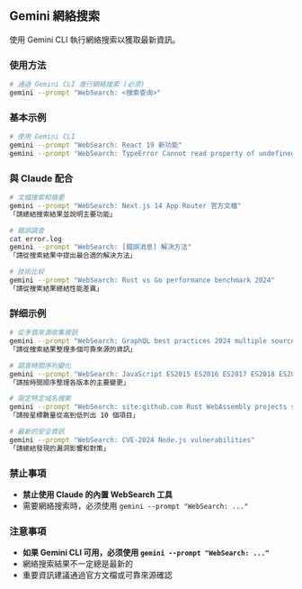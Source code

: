 ## Gemini 網絡搜索

使用 Gemini CLI 執行網絡搜索以獲取最新資訊。

### 使用方法

```bash
# 通過 Gemini CLI 進行網絡搜索 (必须)
gemini --prompt "WebSearch: <搜索查询>"
```

### 基本示例

```bash
# 使用 Gemini CLI
gemini --prompt "WebSearch: React 19 新功能"
gemini --prompt "WebSearch: TypeError Cannot read property of undefined 解決方法"
```

### 與 Claude 配合

```bash
# 文檔搜索和摘要
gemini --prompt "WebSearch: Next.js 14 App Router 官方文檔"
「請總結搜索結果並說明主要功能」

# 錯誤調查
cat error.log
gemini --prompt "WebSearch: [錯誤消息] 解決方法"
「請從搜索結果中提出最合適的解決方法」

# 技術比较
gemini --prompt "WebSearch: Rust vs Go performance benchmark 2024"
「請從搜索結果總結性能差異」
```

### 詳细示例

```bash
# 從多個來源收集資訊
gemini --prompt "WebSearch: GraphQL best practices 2024 multiple sources"
「請從搜索結果整理多個可靠來源的資訊」

# 調查時間序列變化
gemini --prompt "WebSearch: JavaScript ES2015 ES2016 ES2017 ES2018 ES2019 ES2020 ES2021 ES2022 ES2023 ES2024 features"
「請按時間顺序整理各版本的主要變更」

# 限定特定域名搜索
gemini --prompt "WebSearch: site:github.com Rust WebAssembly projects stars:>1000"
「請按星標數量從高到低列出 10 個項目」

# 最新的安全資訊
gemini --prompt "WebSearch: CVE-2024 Node.js vulnerabilities"
「請總結發現的漏洞影響和對策」
```

### 禁止事項

- **禁止使用 Claude 的內置 WebSearch 工具**
- 需要網絡搜索時，必须使用 `gemini --prompt "WebSearch: ..."`

### 注意事項

- **如果 Gemini CLI 可用，必须使用 `gemini --prompt "WebSearch: ..."`**
- 網絡搜索結果不一定總是最新的
- 重要資訊建議通過官方文檔或可靠來源確認
